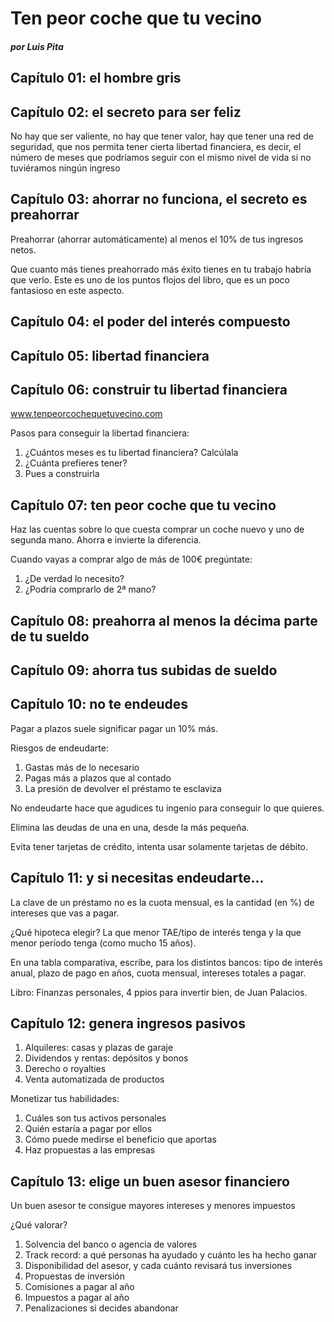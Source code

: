 # Ten peor coche que tu vecino
##### por Luis Pita

## Capítulo 01: el hombre gris

## Capítulo 02: el secreto para ser feliz

No hay que ser valiente, no hay que tener valor, hay que tener una red de seguridad,
que nos permita tener cierta libertad financiera, es decir, el número de meses que
podríamos seguir con el mismo nivel de vida si no tuviéramos ningún ingreso

## Capítulo 03: ahorrar no funciona, el secreto es preahorrar

Preahorrar (ahorrar automáticamente) al menos el 10% de tus ingresos netos.

Que cuanto más tienes preahorrado más éxito tienes en tu trabajo habría que verlo.
Este es uno de los puntos flojos del libro, que es un poco fantasioso en este
aspecto.

## Capítulo 04: el poder del interés compuesto

## Capítulo 05: libertad financiera

## Capítulo 06: construir tu libertad financiera

www.tenpeorcochequetuvecino.com

Pasos para conseguir la libertad financiera:

1. ¿Cuántos meses es tu libertad financiera? Calcúlala
2. ¿Cuánta prefieres tener?
3. Pues a construirla

## Capítulo 07: ten peor coche que tu vecino

Haz las cuentas sobre lo que cuesta comprar un coche nuevo y uno de segunda mano.
Ahorra e invierte la diferencia.

Cuando vayas a comprar algo de más de 100€ pregúntate:

1. ¿De verdad lo necesito?
2. ¿Podría comprarlo de 2ª mano?

## Capítulo 08: preahorra al menos la décima parte de tu sueldo

## Capítulo 09: ahorra tus subidas de sueldo

## Capítulo 10: no te endeudes

Pagar a plazos suele significar pagar un 10% más.

Riesgos de endeudarte:

1. Gastas más de lo necesario
2. Pagas más a plazos que al contado
3. La presión de devolver el préstamo te esclaviza

No endeudarte hace que agudices tu ingenio para conseguir lo que quieres.

Elimina las deudas de una en una, desde la más pequeña.

Evita tener tarjetas de crédito, intenta usar solamente tarjetas de débito.

## Capítulo 11: y si necesitas endeudarte...

La clave de un préstamo no es la cuota mensual, es la cantidad (en %) de
intereses que vas a pagar.

¿Qué hipoteca elegir? La que menor TAE/tipo de interés tenga y la que menor
período tenga (como mucho 15 años).

En una tabla comparativa, escribe, para los distintos bancos: tipo de interés
anual, plazo de pago en años, cuota mensual, intereses totales a pagar.

Libro: Finanzas personales, 4 ppios para invertir bien, de Juan Palacios.

## Capítulo 12: genera ingresos pasivos

1. Alquileres: casas y plazas de garaje
2. Dividendos y rentas: depósitos y bonos
3. Derecho o royalties
4. Venta automatizada de productos

Monetizar tus habilidades:

1. Cuáles son tus activos personales
2. Quién estaría a pagar por ellos
3. Cómo puede medirse el beneficio que aportas
4. Haz propuestas a las empresas

## Capítulo 13: elige un buen asesor financiero

Un buen asesor te consigue mayores intereses y menores impuestos

¿Qué valorar?

1. Solvencia del banco o agencia de valores
2. Track record: a qué personas ha ayudado y cuánto les ha hecho ganar
3. Disponibilidad del asesor, y cada cuánto revisará tus inversiones
4. Propuestas de inversión
5. Comisiones a pagar al año
6. Impuestos a pagar al año
7. Penalizaciones si decides abandonar
